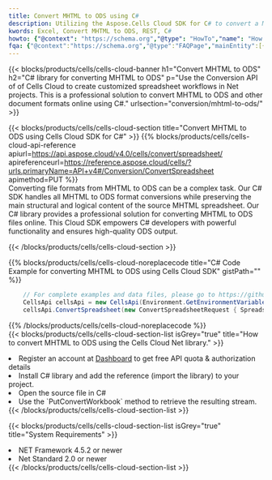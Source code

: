 ```yaml
---
title: Convert MHTML to ODS using C# 
description: Utilizing the Aspose.Cells Cloud SDK for C# to convert a MHTML format file to a ODS format file. 
kwords: Excel, Convert MHTML to ODS, REST, C#
howto: {"@context": "https://schema.org","@type": "HowTo","name": "How to convert MHTML to ODS using the Cells Cloud Net library.","description": "How to convert MHTML to ODS using the Cells Cloud Net library.","image": {"@type": "ImageObject"},"url": "/net/conversion/mhtml-to-ods/","step": [{ "@type": "HowToStep","name": "How to convert MHTML to ODS using the Cells Cloud Net library. step 1", "image": {"@type": "ImageObject",},"url": "/net/conversion/mhtml-to-ods/","text": "Register an account at <a href='https://dashboard.aspose.cloud/'>Dashboard</a> to get free API quota & authorization details",},{ "@type": "HowToStep","name": "How to convert MHTML to ODS using the Cells Cloud Net library. step 1", "image": {"@type": "ImageObject",},"url": "/net/conversion/mhtml-to-ods/","text": "Install C# library and add the reference (import the library) to your project.",},{ "@type": "HowToStep","name": "How to convert MHTML to ODS using the Cells Cloud Net library. step 1", "image": {"@type": "ImageObject",},"url": "/net/conversion/mhtml-to-ods/","text": "Open the source file in C#",},{ "@type": "HowToStep","name": "How to convert MHTML to ODS using the Cells Cloud Net library. step 1", "image": {"@type": "ImageObject",},"url": "/net/conversion/mhtml-to-ods/","text": "Use the `PutConvertWorkbook` method to retrieve the resulting stream.",}, ],"supply": {"@type": "HowToSupply","name": "document"},"tool": [{"@type": "HowToTool","name": "Visual Studio, Visual Studio Code, Rider "},{"@type": "HowToTool","name": "Aspose Cells"}],"totalTime": "PT6M"}
fqa: {"@context":"https://schema.org","@type":"FAQPage","mainEntity":[{"@type":"Question","name":"Why convert file formats in C# using REST API?","acceptedAnswer":{"@type":"Answer","text":"Documents are encoded in many ways, and some files may be incompatible with the software you use. To open and read such files, just convert them to appropriate file formats.<br/><ol><li>Install .NET SDK and add the reference (import the library) to your project.</li><li>Open the source file in C# using REST API.</li><li>Call the PutConvertWorkbookRequest() method, passing an output filename with required extension.</li><li>Get the result of conversion as a separate file.</li></ol>"}},{"@type":"Question","name":"What file formats can I convert with your C# library?","acceptedAnswer":{"@type":"Answer","text":"We support a variety of file formats for conversion using .NET library, including XLSX, Excel, xls , PDF, CSV, HTML, Markdown, XML, PNG, JPG, TIFF, Json, TXT and many more."}},{"@type":"Question","name":"What is the maximum allowed file size for conversion using this .NET library?","acceptedAnswer":{"@type":"Answer","text":"There are no file size limits for format conversions using .NET library."}}]}
---
```



{{< blocks/products/cells/cells-cloud-banner h1="Convert MHTML to ODS" h2="C# library for converting MHTML to ODS" p="Use the Conversion API of of Cells Cloud to create customized spreadsheet workflows in Net projects. This is a professional solution to convert MHTML to ODS and other document formats online using C#." urlsection="conversion/mhtml-to-ods/" >}}

{{< blocks/products/cells/cells-cloud-section  title="Convert MHTML to ODS using Cells Cloud SDK for C#" >}}
{{% blocks/products/cells/cells-cloud-api-reference  apiurl=https://api.aspose.cloud/v4.0/cells/convert/spreadsheet/  apireferenceurl=https://reference.aspose.cloud/cells/?urls.primaryName=API+v4#/Conversion/ConvertSpreadsheet  apimethod=PUT %}}
<br/>
Converting file formats from MHTML to ODS can be a complex task. Our C# SDK handles all MHTML to ODS format conversions while preserving the main structural and logical content of the source MHTML spreadsheet. Our C# library provides a professional solution for converting MHTML to ODS files online. This Cloud SDK empowers C# developers with powerful functionality and ensures high-quality ODS output.

{{< /blocks/products/cells/cells-cloud-section >}}

{{% blocks/products/cells/cells-cloud-noreplacecode title="C# Code Example for converting MHTML to ODS using Cells Cloud SDK" gistPath="" %}}
 
```cs
    // For complete examples and data files, please go to https://github.com/aspose-cells-cloud/aspose-cells-cloud-dotnet/
    CellsApi cellsApi = new CellsApi(Environment.GetEnvironmentVariable("ProductClientId"), Environment.GetEnvironmentVariable("ProductClientSecret"));
    cellsApi.ConvertSpreadsheet(new ConvertSpreadsheetRequest { Spreadsheet = "EmployeeSalesSummary.mhtml", format = "ods" }, "EmployeeSalesSummary.ods");
```
 
{{% /blocks/products/cells/cells-cloud-noreplacecode  %}}
<br/>
{{< blocks/products/cells/cells-cloud-section-list isGrey="true"  title="How to convert MHTML to ODS using the Cells Cloud Net library." >}}
<li>Register an account at <a href="https://dashboard.aspose.cloud/">Dashboard</a> to get free API quota & authorization details</li>
<li>Install C# library and add the reference (import the library) to your project.</li>
<li>Open the source file in C#</li>
<li>Use the `PutConvertWorkbook` method to retrieve the resulting stream.</li>
{{< /blocks/products/cells/cells-cloud-section-list >}}

{{< blocks/products/cells/cells-cloud-section-list isGrey="true"  title="System Requirements" >}}
<li>NET Framework 4.5.2 or newer</li>
<li>Net Standard 2.0 or newer</li>
{{< /blocks/products/cells/cells-cloud-section-list >}}
